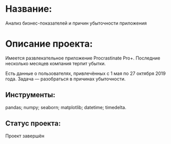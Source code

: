 # Название:
Анализ бизнес-показателей и причин убыточности приложения
# Описание проекта:
Имеется развлекательное приложение Procrastinate Pro+. Последние несколько месяцев компания терпит убытки.

Есть данные о пользователях, привлечённых с 1 мая по 27 октября 2019 года.  Задача — разобраться в причинах убыточности.
## Инструменты:
pandas; numpy; seaborn; matplotlib; datetime; timedelta.
## Статус проекта:
Проект завершён
